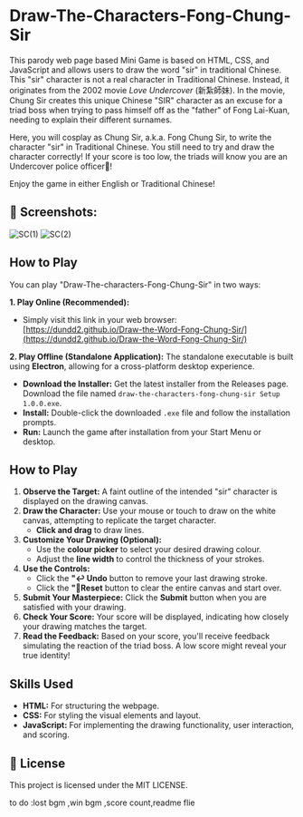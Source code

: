 # Draw-The-Characters-Fong-Chung-Sir

This parody web page based Mini Game is based on HTML, CSS, and JavaScript and allows users to draw the word  "sir" in traditional Chinese. This "sir" character is not a real character in Traditional Chinese. Instead, it originates from the 2002 movie *Love Undercover* (新紮師妹). In the movie, Chung Sir creates this unique Chinese "SIR" character as an excuse for a triad boss when trying to pass himself off as the "father" of Fong Lai-Kuan, needing to explain their different surnames.

Here, you will cosplay as Chung Sir, a.k.a. Fong Chung Sir, to write the character "sir" in Traditional Chinese. You still need to try and draw the character correctly! If your score is too low, the triads will know you are an Undercover police officer👮!

Enjoy the game in either English or Traditional Chinese!

## 📸 Screenshots:
![SC(1)](https://github.com/user-attachments/assets/688abfb3-fa05-4c73-a17e-55f019c53c95)
![SC(2)](https://github.com/user-attachments/assets/f0ad59e8-e4c9-4f0e-9965-1773a3b822f3)

## How to Play

You can play "Draw-The-characters-Fong-Chung-Sir" in two ways:

**1. Play Online (Recommended):**

   - Simply visit this link in your web browser: [https://dundd2.github.io/Draw-the-Word-Fong-Chung-Sir/](https://dundd2.github.io/Draw-the-Word-Fong-Chung-Sir/)

**2. Play Offline (Standalone Application):**
The standalone executable is built using **Electron**, allowing for a cross-platform desktop experience.

   - **Download the Installer:** Get the latest installer from the Releases page. Download the file named `draw-the-characters-fong-chung-sir Setup 1.0.0.exe`.
   - **Install:** Double-click the downloaded `.exe` file and follow the installation prompts.
   - **Run:**  Launch the game after installation from your Start Menu or desktop.

## How to Play

1. **Observe the Target:** A faint outline of the intended "sir" character is displayed on the drawing canvas.
2. **Draw the Character:** Use your mouse or touch to draw on the white canvas, attempting to replicate the target character.
    *   **Click and drag** to draw lines.
3. **Customize Your Drawing (Optional):**
    *   Use the **colour picker** to select your desired drawing colour.
    *   Adjust the **line width** to control the thickness of your strokes.
4. **Use the Controls:**
    *   Click the **"↩ Undo** button to remove your last drawing stroke.
    *   Click the **"🔄Reset** button to clear the entire canvas and start over.
5. **Submit Your Masterpiece:** Click the **Submit** button when you are satisfied with your drawing.
6. **Check Your Score:**  Your score will be displayed, indicating how closely your drawing matches the target.
7. **Read the Feedback:**  Based on your score, you'll receive feedback simulating the reaction of the triad boss. A low score might reveal your true identity!

## Skills Used

*   **HTML:**  For structuring the webpage.
*   **CSS:** For styling the visual elements and layout.
*   **JavaScript:** For implementing the drawing functionality, user interaction, and scoring.


## 📜 License

This project is licensed under the MIT LICENSE.

to do :lost bgm ,win bgm ,score count,readme flie
